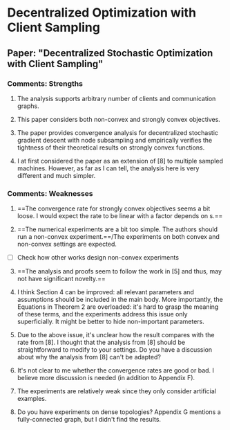 # Decentralized Optimization with Client Sampling

## Paper: "Decentralized Stochastic Optimization with Client Sampling"
### Comments: Strengths

1. The analysis supports arbitrary number of clients and communication graphs.

2. This paper considers both non-convex and strongly convex objectives.

3. The paper provides convergence analysis for decentralized stochastic gradient descent with node subsampling and empirically verifies the tightness of their theoretical results on strongly convex functions.

4. I at first considered the paper as an extension of [8] to multiple sampled machines. However, as far as I can tell, the analysis here is very different and much simpler.

### Comments: Weaknesses

1. ==The convergence rate for strongly convex objectives seems a bit loose. I would expect the rate to be linear with a factor depends on s.==

2. ==The numerical experiments are a bit too simple. The authors should run a non-convex experiment.==/The experiments on both convex and non-convex settings are expected.
- [ ] Check how other works design non-convex experiments 

3. ==The analysis and proofs seem to follow the work in [5] and thus, may not have significant novelty.==

4. I think Section 4 can be improved: all relevant parameters and assumptions should be included in the main body. More importantly, the Equations in Theorem 2 are overloaded: it's hard to grasp the meaning of these terms, and the experiments address this issue only superficially. It might be better to hide non-important parameters.

5. Due to the above issue, it's unclear how the result compares with the rate from [8]. I thought that the analysis from [8] should be straightforward to modify to your settings. Do you have a discussion about why the analysis from [8] can't be adapted?

6. It's not clear to me whether the convergence rates are good or bad. I believe more discussion is needed (in addition to Appendix F).

7. The experiments are relatively weak since they only consider artificial examples.

8. Do you have experiments on dense topologies? Appendix G mentions a fully-connected graph, but I didn't find the results.
